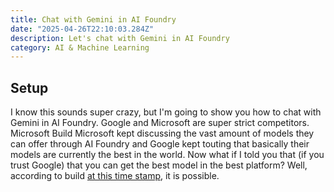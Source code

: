 ```yaml
---
title: Chat with Gemini in AI Foundry
date: "2025-04-26T22:10:03.284Z"
description: Let's chat with Gemini in AI Foundry
category: AI & Machine Learning
---
```


## Setup
I know this sounds super crazy, but I'm going to show you how to chat with Gemini in AI Foundry. Google and Microsoft are super strict competitors. Microsoft Build Microsoft kept discussing the vast amount of models they can offer through AI Foundry and Google kept touting that basically their models are currently the best in the world. Now what if I told you that (if you trust Google) that you can get the best model in the best platform? Well, according to build [at this time stamp](https://youtu.be/YQjV1SIEsYU?t=930), it is possible.